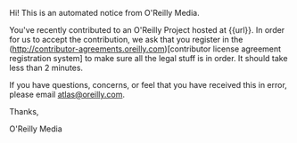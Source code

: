 Hi!  This is an automated notice from O'Reilly Media.   

You've recently contributed to an O'Reilly Project hosted at {{url}}.   In order for us to accept the contribution, we ask that you register in the (http://contributor-agreements.oreilly.com)[contributor license agreement registration system] to make sure all the legal stuff is in order.  It should take less than 2 minutes. 

If you have questions, concerns, or feel that you have received this in error, please email atlas@oreilly.com.

Thanks,

O'Reilly Media